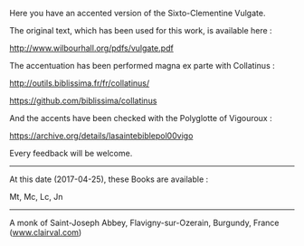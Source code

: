 Here you have an accented version of the Sixto-Clementine Vulgate.

The original text, which has been used for this work, is available here :

http://www.wilbourhall.org/pdfs/vulgate.pdf

The accentuation has been performed magna ex parte with Collatinus :

http://outils.biblissima.fr/fr/collatinus/

https://github.com/biblissima/collatinus

And the accents have been checked with the Polyglotte of Vigouroux :

https://archive.org/details/lasaintebiblepol00vigo

Every feedback will be welcome.

------------

At this date (2017-04-25), these Books are available :

Mt, Mc, Lc, Jn

------------

A monk of Saint-Joseph Abbey, Flavigny-sur-Ozerain, Burgundy, France (www.clairval.com)
